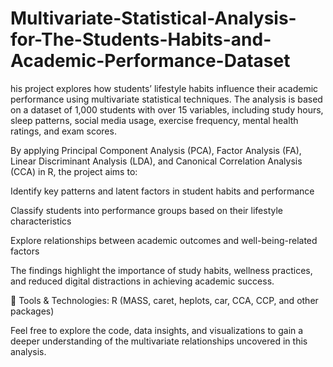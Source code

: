# Multivariate-Statistical-Analysis-for-The-Students-Habits-and-Academic-Performance-Dataset
his project explores how students’ lifestyle habits influence their academic performance using multivariate statistical techniques. The analysis is based on a dataset of 1,000 students with over 15 variables, including study hours, sleep patterns, social media usage, exercise frequency, mental health ratings, and exam scores.

By applying Principal Component Analysis (PCA), Factor Analysis (FA), Linear Discriminant Analysis (LDA), and Canonical Correlation Analysis (CCA) in R, the project aims to:

Identify key patterns and latent factors in student habits and performance

Classify students into performance groups based on their lifestyle characteristics

Explore relationships between academic outcomes and well-being-related factors

The findings highlight the importance of study habits, wellness practices, and reduced digital distractions in achieving academic success.

📌 Tools & Technologies: R (MASS, caret, heplots, car, CCA, CCP, and other packages)

Feel free to explore the code, data insights, and visualizations to gain a deeper understanding of the multivariate relationships uncovered in this analysis.
